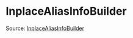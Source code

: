 # InplaceAliasInfoBuilder

Source: [InplaceAliasInfoBuilder](../../../csrc/device_lower/pass/inplace_alias.cpp#L32)
